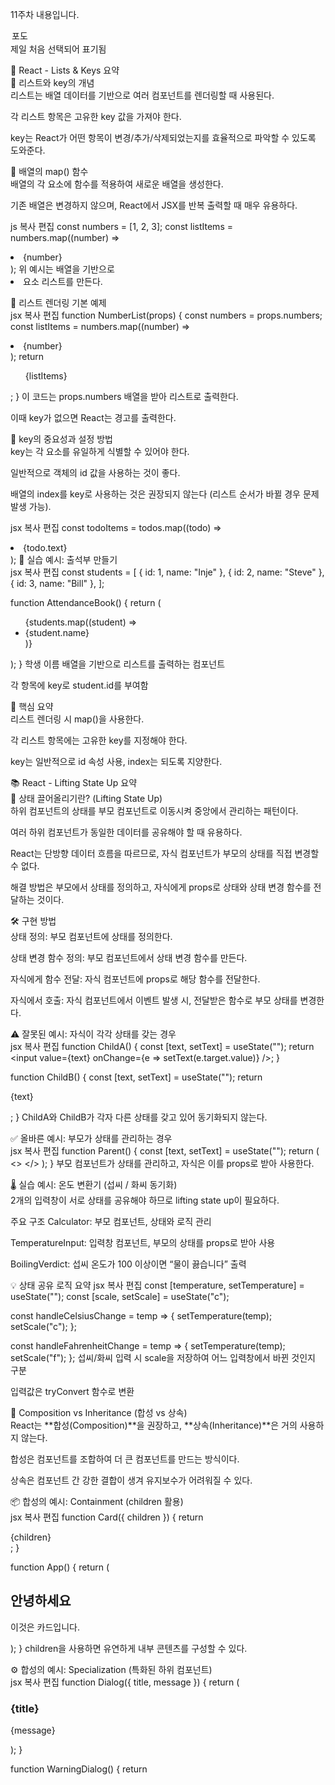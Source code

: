 11주차 내용입니다.
<option selected value="grape">포도</option>
제일 처음 선택되어 표기됨


📘 React - Lists & Keys 요약 <br>
🔹 리스트와 key의 개념 <br>
리스트는 배열 데이터를 기반으로 여러 컴포넌트를 렌더링할 때 사용된다. <br>

각 리스트 항목은 고유한 key 값을 가져야 한다. <br>

key는 React가 어떤 항목이 변경/추가/삭제되었는지를 효율적으로 파악할 수 있도록 도와준다. <br>

🔹 배열의 map() 함수 <br>
배열의 각 요소에 함수를 적용하여 새로운 배열을 생성한다. <br>

기존 배열은 변경하지 않으며, React에서 JSX를 반복 출력할 때 매우 유용하다. <br>

js
복사
편집
const numbers = [1, 2, 3];
const listItems = numbers.map((number) => <li>{number}</li>);
위 예시는 배열을 기반으로 <li> 요소 리스트를 만든다. <br>

🔹 리스트 렌더링 기본 예제 <br>
jsx
복사
편집
function NumberList(props) {
  const numbers = props.numbers;
  const listItems = numbers.map((number) => 
    <li>{number}</li>
  );
  return <ul>{listItems}</ul>;
}
이 코드는 props.numbers 배열을 받아 리스트로 출력한다. <br>

이때 key가 없으면 React는 경고를 출력한다. <br>

🔹 key의 중요성과 설정 방법 <br>
key는 각 요소를 유일하게 식별할 수 있어야 한다. <br>

일반적으로 객체의 id 값을 사용하는 것이 좋다. <br>

배열의 index를 key로 사용하는 것은 권장되지 않는다 (리스트 순서가 바뀔 경우 문제 발생 가능). <br>

jsx
복사
편집
const todoItems = todos.map((todo) => 
  <li key={todo.id}>
    {todo.text}
  </li>
);
🔹 실습 예시: 출석부 만들기 <br>
jsx
복사
편집
const students = [
  { id: 1, name: "Inje" },
  { id: 2, name: "Steve" },
  { id: 3, name: "Bill" },
];

function AttendanceBook() {
  return (
    <ul>
      {students.map((student) => 
        <li key={student.id}>{student.name}</li>
      )}
    </ul>
  );
}
학생 이름 배열을 기반으로 리스트를 출력하는 컴포넌트 <br>

각 항목에 key로 student.id를 부여함 <br>

📌 핵심 요약 <br>
리스트 렌더링 시 map()을 사용한다. <br>

각 리스트 항목에는 고유한 key를 지정해야 한다. <br>

key는 일반적으로 id 속성 사용, index는 되도록 지양한다. <br>





📚 React - Lifting State Up 요약 <br>
🔼 상태 끌어올리기란? (Lifting State Up) <br>
하위 컴포넌트의 상태를 부모 컴포넌트로 이동시켜 중앙에서 관리하는 패턴이다. <br>

여러 하위 컴포넌트가 동일한 데이터를 공유해야 할 때 유용하다. <br>

React는 단방향 데이터 흐름을 따르므로, 자식 컴포넌트가 부모의 상태를 직접 변경할 수 없다. <br>

해결 방법은 부모에서 상태를 정의하고, 자식에게 props로 상태와 상태 변경 함수를 전달하는 것이다. <br>

🛠 구현 방법 <br>
상태 정의: 부모 컴포넌트에 상태를 정의한다. <br>

상태 변경 함수 정의: 부모 컴포넌트에서 상태 변경 함수를 만든다. <br>

자식에게 함수 전달: 자식 컴포넌트에 props로 해당 함수를 전달한다. <br>

자식에서 호출: 자식 컴포넌트에서 이벤트 발생 시, 전달받은 함수로 부모 상태를 변경한다. <br>

⚠️ 잘못된 예시: 자식이 각각 상태를 갖는 경우 <br>
jsx
복사
편집
function ChildA() {
  const [text, setText] = useState("");
  return <input value={text} onChange={e => setText(e.target.value)} />;
}

function ChildB() {
  const [text, setText] = useState("");
  return <p>{text}</p>;
}
ChildA와 ChildB가 각자 다른 상태를 갖고 있어 동기화되지 않는다. <br>

✅ 올바른 예시: 부모가 상태를 관리하는 경우 <br>
jsx
복사
편집
function Parent() {
  const [text, setText] = useState("");
  return (
    <>
      <ChildA text={text} setText={setText} />
      <ChildB text={text} />
    </>
  );
}
부모 컴포넌트가 상태를 관리하고, 자식은 이를 props로 받아 사용한다. <br>

🌡 실습 예시: 온도 변환기 (섭씨 / 화씨 동기화) <br>
2개의 입력창이 서로 상태를 공유해야 하므로 lifting state up이 필요하다. <br>

주요 구조
Calculator: 부모 컴포넌트, 상태와 로직 관리 <br>

TemperatureInput: 입력창 컴포넌트, 부모의 상태를 props로 받아 사용 <br>

BoilingVerdict: 섭씨 온도가 100 이상이면 “물이 끓습니다” 출력 <br>

💡 상태 공유 로직 요약
jsx
복사
편집
const [temperature, setTemperature] = useState("");
const [scale, setScale] = useState("c");

const handleCelsiusChange = temp => {
  setTemperature(temp);
  setScale("c");
};

const handleFahrenheitChange = temp => {
  setTemperature(temp);
  setScale("f");
};
섭씨/화씨 입력 시 scale을 저장하여 어느 입력창에서 바뀐 것인지 구분 <br>

입력값은 tryConvert 함수로 변환 <br>

🧱 Composition vs Inheritance (합성 vs 상속) <br>
React는 **합성(Composition)**을 권장하고, **상속(Inheritance)**은 거의 사용하지 않는다. <br>

합성은 컴포넌트를 조합하여 더 큰 컴포넌트를 만드는 방식이다. <br>

상속은 컴포넌트 간 강한 결합이 생겨 유지보수가 어려워질 수 있다. <br>

📦 합성의 예시: Containment (children 활용) <br>
jsx
복사
편집
function Card({ children }) {
  return <div className="card">{children}</div>;
}

function App() {
  return (
    <Card>
      <h2>안녕하세요</h2>
      <p>이것은 카드입니다.</p>
    </Card>
  );
}
children을 사용하면 유연하게 내부 콘텐츠를 구성할 수 있다. <br>

⚙️ 합성의 예시: Specialization (특화된 하위 컴포넌트) <br>
jsx
복사
편집
function Dialog({ title, message }) {
  return (
    <div>
      <h3>{title}</h3>
      <p>{message}</p>
    </div>
  );
}

function WarningDialog() {
  return <Dialog title="경고!" message="이 작업은 위험합니다." />;
}
상위 컴포넌트를 재사용하면서, 필요한 부분만 다르게 사용한다. <br>

🔁 고급 합성: Higher-Order Component (HOC) <br>
jsx
복사
편집
function withLogger(WrappedComponent) {
  return function EnhancedComponent(props) {
    console.log("렌더링:", WrappedComponent.name);
    return <WrappedComponent {...props} />;
  };
}
컴포넌트를 감싸서 기능을 확장하는 패턴 <br>

최근에는 Custom Hook이 HOC보다 더 자주 사용된다. <br>

